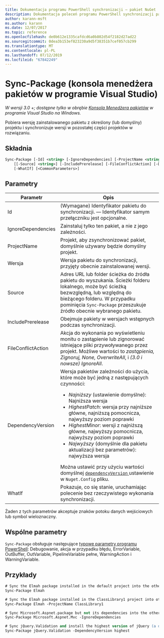 ```yaml
---
title: Dokumentacja programu PowerShell synchronizacji — pakiet NuGet
description: Dokumentacja poleceń programu PowerShell synchronizacji pakietu w konsoli Menedżera pakietów NuGet w programie Visual Studio.
author: karann-msft
ms.author: karann
ms.date: 12/07/2017
ms.topic: reference
ms.openlocfilehash: de0b612e1335cafdcd6a0b802d54f2182d27ad22
ms.sourcegitcommit: 0dea3b153ef823230a9d5f38351b7cef057cb299
ms.translationtype: MT
ms.contentlocale: pl-PL
ms.lasthandoff: 07/12/2019
ms.locfileid: "67842249"
---
```

# <a name="sync-package-package-manager-console-in-visual-studio"></a>Sync-Package (konsola menedżera pakietów w programie Visual Studio)

*W wersji 3.0 +; dostępne tylko w obrębie [Konsola Menedżera pakietów](package-manager-console.md) w programie Visual Studio na Windows.*

Pobiera wersję zainstalowanego pakietu z określony (lub domyślny) projektu i synchronizuje wersji w pozostałej części projektów w rozwiązaniu.

## <a name="syntax"></a>Składnia

```ps
Sync-Package [-Id] <string> [-IgnoreDependencies] [-ProjectName <string>] [[-Version] <string>]
    [[-Source] <string>] [-IncludePrerelease] [-FileConflictAction] [-DependencyVersion]
    [-WhatIf] [<CommonParameters>]
```

## <a name="parameters"></a>Parametry

| Parametr | Opis |
| --- | --- |
| Id | (Wymagane) Identyfikator pakietu do synchronizacji. — Identyfikator samym przełączniku jest opcjonalne. |
| IgnoreDependencies | Zainstaluj tylko ten pakiet, a nie z jego zależności. |
| ProjectName | Projekt, aby zsynchronizować pakiet, domyślnie używany będzie domyślny projekt. |
| Wersja | Wersja pakietu do synchronizacji, przyjęty obecnie zainstalowanej wersji. |
| Source | Adres URL lub folder ścieżka do źródła pakietu do wyszukania. Ścieżki folderu lokalnego, może być ścieżką bezwzględną, lub względną do bieżącego folderu. W przypadku pominięcia `Sync-Package` przeszukuje źródło obecnie wybranego pakietu. |
| IncludePrerelease | Obejmuje pakiety w wersjach wstępnych podczas synchronizacji. |
| FileConflictAction | Akcja do wykonania po wyświetleniu monitu o zastąpienie lub zignorować istniejące pliki przywoływanego przez projekt. Możliwe wartości to *zastąpienia, Zignoruj, None, OverwriteAll*, i *(3.0 i nowsze)* *IgnoreAll*. |
| DependencyVersion | Wersja pakietów zależności do użycia, które może być jedną z następujących czynności:<br/><ul><li>*Najniższy* (ustawienie domyślne): Najniższa wersja</li><li>*HighestPatch*: wersja przy najniższe główne, najniższą pomocnicza, najwyższy poziom poprawki</li><li>*HighestMinor*: wersji z najniższą główne, najwyższy pomocnicza, najwyższy poziom poprawki</li><li>*Najwyższy* (domyślnie dla pakietu aktualizacji bez parametrów): najwyższa wersja</li></ul>Można ustawić przy użyciu wartości domyślnej [ `dependencyVersion` ](../reference/nuget-config-file.md#config-section) ustawienie w `Nuget.Config` pliku. |
| WhatIf | Pokazuje, co się stanie, uruchamiając polecenie bez rzeczywistego wykonania synchronizacji. |

Żaden z tych parametrów akceptuje znaków potoku danych wejściowych lub symbol wieloznaczny.

## <a name="common-parameters"></a>Wspólne parametry

`Sync-Package` obsługuje następujące [typowe parametry programu PowerShell](http://go.microsoft.com/fwlink/?LinkID=113216): Debugowanie, akcja w przypadku błędu, ErrorVariable, OutBuffer, OutVariable, PipelineVariable pełne, WarningAction i WarningVariable.

## <a name="examples"></a>Przykłady

```ps
# Sync the Elmah package installed in the default project into the other projects in the solution
Sync-Package Elmah

# Sync the Elmah package installed in the ClassLibrary1 project into other projects in the solution
Sync-Package Elmah -ProjectName ClassLibrary1

# Sync Microsoft.Aspnet.package but not its dependencies into the other projects in the solution
Sync-Package Microsoft.Aspnet.Mvc -IgnoreDependencies

# Sync jQuery.Validation and install the highest version of jQuery (a dependency) from the package source    
Sync-Package jQuery.Validation -DependencyVersion highest
```
